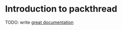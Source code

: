 # Introduction to packthread

TODO: write [great documentation](http://jacobian.org/writing/great-documentation/what-to-write/)
